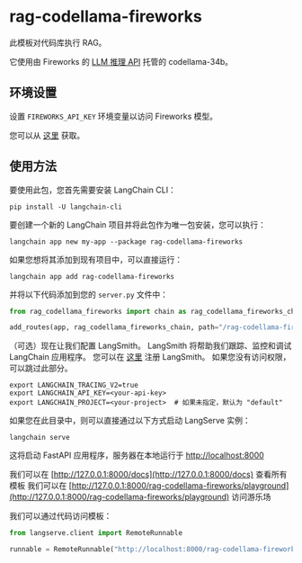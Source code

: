 # rag-codellama-fireworks

此模板对代码库执行 RAG。

它使用由 Fireworks 的 [LLM 推理 API](https://blog.fireworks.ai/accelerating-code-completion-with-fireworks-fast-llm-inference-f4e8b5ec534a) 托管的 codellama-34b。

## 环境设置

设置 `FIREWORKS_API_KEY` 环境变量以访问 Fireworks 模型。

您可以从 [这里](https://app.fireworks.ai/login?callbackURL=https://app.fireworks.ai) 获取。

## 使用方法

要使用此包，您首先需要安装 LangChain CLI：

```shell
pip install -U langchain-cli
```

要创建一个新的 LangChain 项目并将此包作为唯一包安装，您可以执行：

```shell
langchain app new my-app --package rag-codellama-fireworks
```

如果您想将其添加到现有项目中，可以直接运行：

```shell
langchain app add rag-codellama-fireworks
```

并将以下代码添加到您的 `server.py` 文件中：
```python
from rag_codellama_fireworks import chain as rag_codellama_fireworks_chain

add_routes(app, rag_codellama_fireworks_chain, path="/rag-codellama-fireworks")
```

（可选）现在让我们配置 LangSmith。 
LangSmith 将帮助我们跟踪、监控和调试 LangChain 应用程序。 
您可以在 [这里](https://smith.langchain.com/) 注册 LangSmith。 
如果您没有访问权限，可以跳过此部分。

```shell
export LANGCHAIN_TRACING_V2=true
export LANGCHAIN_API_KEY=<your-api-key>
export LANGCHAIN_PROJECT=<your-project>  # 如果未指定，默认为 "default"
```

如果您在此目录中，则可以直接通过以下方式启动 LangServe 实例：

```shell
langchain serve
```

这将启动 FastAPI 应用程序，服务器在本地运行于 
[http://localhost:8000](http://localhost:8000)

我们可以在 [http://127.0.0.1:8000/docs](http://127.0.0.1:8000/docs) 查看所有模板
我们可以在 [http://127.0.0.1:8000/rag-codellama-fireworks/playground](http://127.0.0.1:8000/rag-codellama-fireworks/playground) 访问游乐场  

我们可以通过代码访问模板：

```python
from langserve.client import RemoteRunnable

runnable = RemoteRunnable("http://localhost:8000/rag-codellama-fireworks")
```
